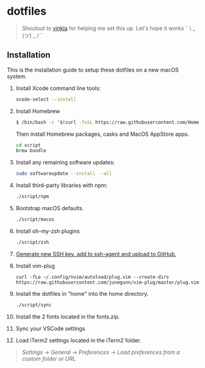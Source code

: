 # dotfiles

> Shoutout to [vinkla](https://github.com/vinkla) for helping me set this up. Let's hope it works ¯ \ _ (ツ) _ / ¯ 

## Installation

This is the installation guide to setup these dotfiles on a new macOS system.

1. Install Xcode command line tools:

    ```sh
    xcode-select --install
    ```

2. Install Homebrew 

    ```sh
    $ /bin/bash -c "$(curl -fsSL https://raw.githubusercontent.com/Homebrew/install/master/install.sh)" 
    ```
  
    Then install Homebrew packages, casks and MacOS AppStore apps.
    
    ```sh
   cd script
   brew bundle 
    ```

3. Install any remaining software updates:
  
    ```sh
    sudo softwareupdate --install --all
    ```

4. Install third-party libraries with npm:

    ```sh
    ./script/npm
    ```
5. Bootstrap macOS defaults. 
  
    ```sh
    ./script/macos
    ```

6. Install oh-my-zsh plugins

    ```sh
    ./script/zsh
    ```

7. [Generate new SSH key, add to ssh-agent and upload to GitHub.](https://help.github.com/en/github/authenticating-to-github/generating-a-new-ssh-key-and-adding-it-to-the-ssh-agent)

8. Install vim-plug
    ```
    curl -fLo ~/.config/nvim/autoload/plug.vim --create-dirs https://raw.githubusercontent.com/junegunn/vim-plug/master/plug.vim
    ```

9. Install the dotfiles in "home" into the home directory.

    ```sh
    ./script/sync
    ```

10. Install the 2 fonts located in the fonts.zip.

11. Sync your VSCode settings

12. Load iTerm2 settings located in the iTerm2 folder.
> *Settings -> General -> Preferences -> Load preferences from a custom folder or URL*
